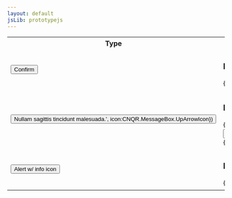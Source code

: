 ```yaml
---
layout: default
jsLib: prototypejs
---
```


<table class="reporttable">
	<tr>
		<th>Type</th>
		<th>Example Code</th>
	</tr>
	<tr>
		<td><input type="button" class="btn btn-default cnqr-muted" onclick="CNQR.MessageBox.confirm('Lorem ipsum dolor sit amet, consectetur adipiscing elit.', {title:'Sample message title'})" value="Confirm" />
</td>
		<td>
		<h3> HTML </h3>
		{% highlight javascript %}
			<input type="button" class="btn btn-default cnqr-muted" onclick="CNQR.MessageBox.confirm('Lorem ipsum dolor sit amet, consectetur adipiscing elit.', {title:'Sample message title'})" value="Confirm Dialog" />
		{% endhighlight %}	
		</td>
	</tr>
	<tr>
		<td><input type="button" value="Nullam sagittis tincidunt malesuada.', icon:CNQR.MessageBox.UpArrowIcon})">
</td>
		<td>
		<h3> HTML </h3>
		{% highlight javascript %}
			<input type="button" value="Nullam sagittis tincidunt malesuada.', icon:CNQR.MessageBox.UpArrowIcon})">
		{% endhighlight %}	
		</td>
	</tr>	
	<tr>
		<td><input type="button" value="Alert w/ info icon" onclick="CNQR.MessageBox.alert('Phasellus tristique tristique blandit. Nullam pellentesque porttitor orci. Nunc eros turpis, ultrices ut consequat in, rhoncus vitae metus. Pellentesque sit amet rutrum augue, a placerat odio. Mauris blandit pharetra sapien, id placerat orci tempus eget. Aliquam interdum neque a metus molestie, ut rhoncus justo hendrerit. In aliquam porttitor mauris at luctus. In ullamcorper tristique hendrerit.', icon:CNQR.MessageBox.InfoIcon})">
</td>
		<td>
		<h3> HTML </h3>
		{% highlight javascript %}
			<input type="button" value="Alert w/ info icon" onclick="CNQR.MessageBox.alert('Phasellus tristique tristique blandit. Nullam pellentesque porttitor orci. Nunc eros turpis, ultrices ut consequat in, rhoncus vitae metus. Pellentesque sit amet rutrum augue, a placerat odio. Mauris blandit pharetra sapien, id placerat orci tempus eget. Aliquam interdum neque a metus molestie, ut rhoncus justo hendrerit. In aliquam porttitor mauris at luctus. In ullamcorper tristique hendrerit.', icon:CNQR.MessageBox.InfoIcon})">
		{% endhighlight %}	
		</td>
	</tr>	
	
</table>

